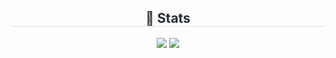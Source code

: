 <div align= "center"> 
    <h2 style="border-bottom: 1px solid #d8dee4; color: #282d33;"> 🏅 Stats </h2> <div align= "center"> <img src="https://github-readme-stats.vercel.app/api?username=tumblecat44&bg_color=180,00000000,00000000&title_color=ff0000&text_color=ff0000"
         /> <img src="https://github-readme-stats.vercel.app/api/top-langs/?username=tumblecat44&layout=compact&bg_color=180,00000000,00000000&title_color=ff0000&text_color=ff0000"
           /> </div> 
    </div>
    
